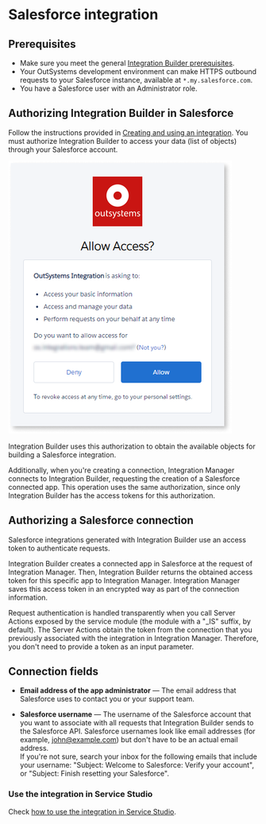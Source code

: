 # Salesforce integration

## Prerequisites

* Make sure you meet the general [Integration Builder prerequisites](../set-up.md#prerequisites).
* Your OutSystems development environment can make HTTPS outbound requests to your Salesforce instance, available at `*.my.salesforce.com`.
* You have a Salesforce user with an Administrator role.

## Authorizing Integration Builder in Salesforce

Follow the instructions provided in [Creating and using an integration](../use.md#create-use). You must authorize Integration Builder to access your data (list of objects) through your Salesforce account.

![Authorizing Integration Builder in Salesforce](images/salesforce-authorize.png)

Integration Builder uses this authorization to obtain the available objects for building a Salesforce integration.

Additionally, when you're creating a connection, Integration Manager connects to Integration Builder, requesting the creation of a Salesforce connected app. This operation uses the same authorization, since only Integration Builder has the access tokens for this authorization.

## Authorizing a Salesforce connection

Salesforce integrations generated with Integration Builder use an access token to authenticate requests.

Integration Builder creates a connected app in Salesforce at the request of Integration Manager. Then, Integration Builder returns the obtained access token for this specific app to Integration Manager. Integration Manager saves this access token in an encrypted way as part of the connection information.

Request authentication is handled transparently when you call Server Actions exposed by the service module (the module with a "_IS" suffix, by default). The Server Actions obtain the token from the connection that you previously associated with the integration in Integration Manager. Therefore, you don't need to provide a token as an input parameter.

## Connection fields

* **Email address of the app administrator** — The email address that Salesforce uses to contact you or your support team.

* **Salesforce username** — The username of the Salesforce account that you want to associate with all requests that Integration Builder sends to the Salesforce API. Salesforce usernames look like email addresses (for example, john@example.com) but don't have to be an actual email address.  
    If you're not sure, search your inbox for the following emails that include your username: "Subject: Welcome to Salesforce: Verify your account", or "Subject: Finish resetting your Salesforce".

### Use the integration in Service Studio

Check [how to use the integration in Service Studio](../use.md#use).
